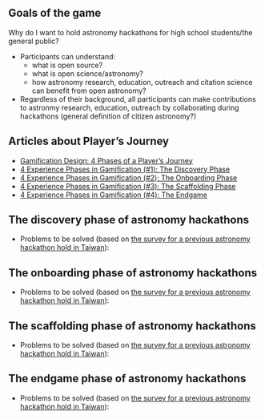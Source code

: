 ## Goals of the game
Why do I want to hold astronomy hackathons for high school students/the general public?
* Participants can understand:
  * what is open source?
  * what is open science/astronomy? 
  * how astronomy research, education, outreach and citation science can benefit from open astronomy?
* Regardless of their background, all participants can make contributions to astronmy research, education, outreach by collaborating during hackathons (general definition of citizen astronomy?)

## Articles about Player’s Journey
* [Gamification Design: 4 Phases of a Player’s Journey](https://yukaichou.com/gamification-examples/experience-phases-game/)
* [4 Experience Phases in Gamification (#1): The Discovery Phase](https://yukaichou.com/gamification-study/4-experience-phases-gamification-1-discovery-phase/)
* [4 Experience Phases in Gamification (#2): The Onboarding Phase](https://yukaichou.com/gamification-study/4-experience-phases-gamification-2-onboarding-phase/)
* [4 Experience Phases in Gamification (#3): The Scaffolding Phase](https://yukaichou.com/gamification-study/4-experience-phases-gamification-3-scaffolding-phase/)
* [4 Experience Phases in Gamification (#4): The Endgame](https://yukaichou.com/gamification-study/4-experience-phases-gamification-4-endgame/)

## The discovery phase of astronomy hackathons
* Problems to be solved (based on [the survey for a previous astronomy hackathon hold in Taiwan](https://coggle.it/diagram/XO_ETNAsCBx_Q-6r/t/20190525%E8%88%88%E5%A4%A7%E9%99%84%E4%B8%AD%E5%A4%A9%E6%96%87%E9%BB%91%E5%AE%A2%E6%9D%BE%E5%8F%83%E8%88%87%E8%80%85%E5%95%8F%E5%8D%B7%E5%9B%9E%E9%A5%8B/5de4484f926ef6a3842e2b0bbbfef87af42cb01b847269970d1559ca345cd6e5)):


## The onboarding phase of astronomy hackathons
* Problems to be solved (based on [the survey for a previous astronomy hackathon hold in Taiwan](https://coggle.it/diagram/XO_ETNAsCBx_Q-6r/t/20190525%E8%88%88%E5%A4%A7%E9%99%84%E4%B8%AD%E5%A4%A9%E6%96%87%E9%BB%91%E5%AE%A2%E6%9D%BE%E5%8F%83%E8%88%87%E8%80%85%E5%95%8F%E5%8D%B7%E5%9B%9E%E9%A5%8B/5de4484f926ef6a3842e2b0bbbfef87af42cb01b847269970d1559ca345cd6e5)):



## The scaffolding phase of astronomy hackathons
* Problems to be solved (based on [the survey for a previous astronomy hackathon hold in Taiwan](https://coggle.it/diagram/XO_ETNAsCBx_Q-6r/t/20190525%E8%88%88%E5%A4%A7%E9%99%84%E4%B8%AD%E5%A4%A9%E6%96%87%E9%BB%91%E5%AE%A2%E6%9D%BE%E5%8F%83%E8%88%87%E8%80%85%E5%95%8F%E5%8D%B7%E5%9B%9E%E9%A5%8B/5de4484f926ef6a3842e2b0bbbfef87af42cb01b847269970d1559ca345cd6e5)):


## The endgame phase of astronomy hackathons
* Problems to be solved (based on [the survey for a previous astronomy hackathon hold in Taiwan](https://coggle.it/diagram/XO_ETNAsCBx_Q-6r/t/20190525%E8%88%88%E5%A4%A7%E9%99%84%E4%B8%AD%E5%A4%A9%E6%96%87%E9%BB%91%E5%AE%A2%E6%9D%BE%E5%8F%83%E8%88%87%E8%80%85%E5%95%8F%E5%8D%B7%E5%9B%9E%E9%A5%8B/5de4484f926ef6a3842e2b0bbbfef87af42cb01b847269970d1559ca345cd6e5)):